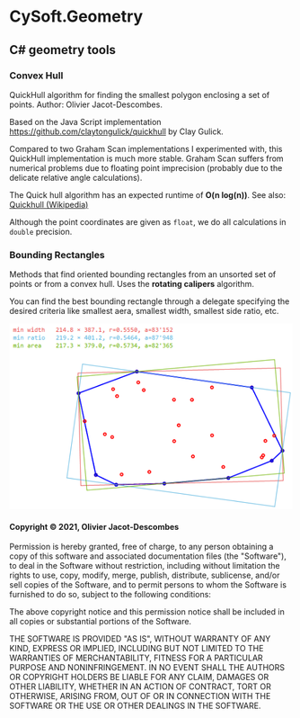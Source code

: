 # CySoft.Geometry
## C# geometry tools

### Convex Hull
QuickHull algorithm for finding the smallest polygon enclosing a set of points.
Author: Olivier Jacot-Descombes.

Based on the Java Script implementation https://github.com/claytongulick/quickhull by Clay Gulick.

Compared to two Graham Scan implementations I experimented with, this QuickHull implementation is much more stable. Graham Scan suffers from numerical problems due to floating point imprecision (probably due to the delicate relative angle calculations).

The Quick hull algorithm has an expected runtime of **O(n log(n))**.
See also: [Quickhull (Wikipedia)](https://en.wikipedia.org/wiki/Quickhull)

Although the point coordinates are given as `float`, we do all calculations in `double` precision.

### Bounding Rectangles
Methods that find oriented bounding rectangles from an unsorted set of points or from a convex hull. Uses the **rotating calipers** algorithm.

You can find the best bounding rectangle through a delegate specifying the desired criteria like smallest aera, smallest width, smallest side ratio, etc.

![example](./VisualTests/CySoft.Geometry.png)

#### Copyright © 2021, Olivier Jacot-Descombes
Permission is hereby granted, free of charge, to any person obtaining a copy of this software and associated documentation files (the "Software"), to deal in the Software without restriction, including without limitation the rights to use, copy, modify, merge, publish, distribute, sublicense, and/or sell copies of the Software, and to permit persons to whom the Software is furnished to do so, subject to the following conditions:

The above copyright notice and this permission notice shall be included in all copies or substantial portions of the Software.

THE SOFTWARE IS PROVIDED "AS IS", WITHOUT WARRANTY OF ANY KIND, EXPRESS OR IMPLIED, INCLUDING BUT NOT LIMITED TO THE WARRANTIES OF MERCHANTABILITY, FITNESS FOR A PARTICULAR PURPOSE AND NONINFRINGEMENT. IN NO EVENT SHALL THE AUTHORS OR COPYRIGHT HOLDERS BE LIABLE FOR ANY CLAIM, DAMAGES OR OTHER LIABILITY, WHETHER IN AN ACTION OF CONTRACT, TORT OR OTHERWISE, ARISING FROM, OUT OF OR IN CONNECTION WITH THE SOFTWARE OR THE USE OR OTHER DEALINGS IN THE SOFTWARE.
